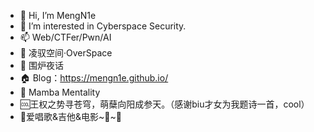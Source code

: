 - 👋 Hi, I’m MengN1e
- 👀 I’m interested in Cyberspace Security.
- 📫 Web/CTFer/Pwn/AI
- 🌱 凌驭空间·OverSpace
- 💞️ 围炉夜话
- 🏠 Blog：https://mengn1e.github.io/
-  💭 Mamba Mentality
- 🆒王权之势寻苍穹，萌蘖向阳成参天。（感谢biu才女为我题诗一首，cool）
- 🎸爱唱歌&吉他&电影~🎸~📀


<!---
MengN1e/MengN1e is a ✨ special ✨ repository because its `README.md` (this file) appears on your GitHub profile.
You can click the Preview link to take a look at your changes.
--->
